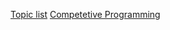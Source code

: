 [Topic list](https://github.com/the-hyp0cr1t3/CC/tree/master/Beginner%20Topics)
[Competetive Programming](https://github.com/the-hyp0cr1t3/CC/tree/master/Beginner%20Topics)

